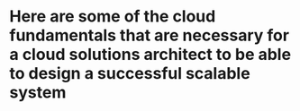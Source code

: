 # Here are some of the cloud fundamentals that are necessary for a cloud solutions architect to be able to design a successful scalable system
